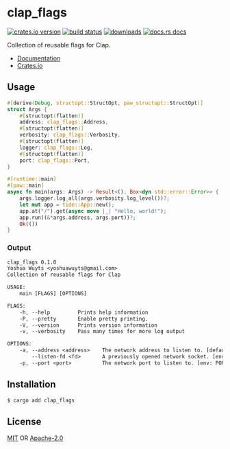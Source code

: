 # clap_flags
[![crates.io version][1]][2] [![build status][3]][4]
[![downloads][5]][6] [![docs.rs docs][7]][8]

Collection of reusable flags for Clap.

- [Documentation][8]
- [Crates.io][2]

## Usage
```rust
#[derive(Debug, structopt::StructOpt, paw_structopt::StructOpt)]
struct Args {
    #[structopt(flatten)]
    address: clap_flags::Address,
    #[structopt(flatten)]
    verbosity: clap_flags::Verbosity,
    #[structopt(flatten)]
    logger: clap_flags::Log,
    #[structopt(flatten)]
    port: clap_flags::Port,
}

#[runtime::main]
#[paw::main]
async fn main(args: Args) -> Result<(), Box<dyn std::error::Error>> {
    args.logger.log_all(args.verbosity.log_level())?;
    let mut app = tide::App::new();
    app.at("/").get(async move |_| "Hello, world!");
    app.run((&*args.address, args.port))?;
    Ok(())
}
```

### Output
```txt
clap_flags 0.1.0
Yoshua Wuyts <yoshuawuyts@gmail.com>
Collection of reusable flags for Clap

USAGE:
    main [FLAGS] [OPTIONS]

FLAGS:
    -h, --help         Prints help information
    -P, --pretty       Enable pretty printing.
    -V, --version      Prints version information
    -v, --verbosity    Pass many times for more log output

OPTIONS:
    -a, --address <address>    The network address to listen to. [default: 127.0.0.1]
        --listen-fd <fd>       A previously opened network socket. [env: LISTEN_FD=]
    -p, --port <port>          The network port to listen to. [env: PORT=]
```

## Installation
```sh
$ cargo add clap_flags
```

## License
[MIT](./LICENSE-MIT) OR [Apache-2.0](./LICENSE-APACHE)

[1]: https://img.shields.io/crates/v/clap_flags.svg?style=flat-square
[2]: https://crates.io/crates/clap_flags
[3]: https://img.shields.io/travis/yoshuawuyts/clap_flags.svg?style=flat-square
[4]: https://travis-ci.org/yoshuawuyts/clap_flags
[5]: https://img.shields.io/crates/d/clap_flags.svg?style=flat-square
[6]: https://crates.io/crates/clap_flags
[7]: https://img.shields.io/badge/docs-latest-blue.svg?style=flat-square
[8]: https://docs.rs/clap_flags
